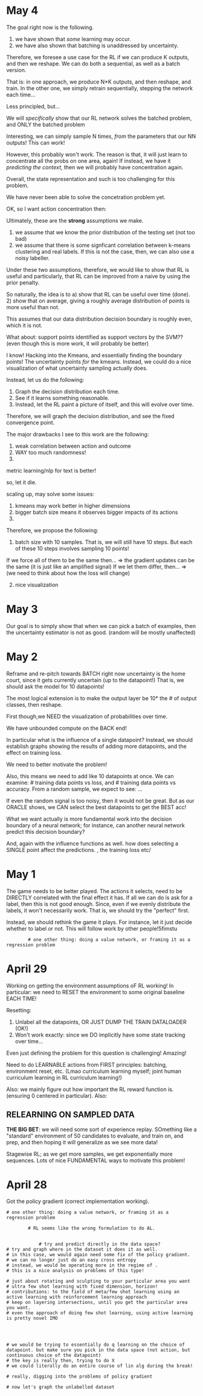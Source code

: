 # May 4
The goal right now is the following.
1. we have shown that *some* learning may occur.
2. we have also shown that batching is unaddressed by uncertainty.

Therefore, we foresee a use case for the RL if we can produce K outputs, and then we reshape. We can do both a sequential, as well as a batch version. 

That is: in one approach, we produce N\*K outputs, and then reshape, and train. In the other one, we simply retrain sequentially, stepping the network each time...

Less principled, but...

We will *specifically* show that our RL network solves the batched problem, and ONLY the batched problem

Interesting, we can simply sample N times, *from* the parameters that our NN outputs! This can work!

However, this probably won't work. The reason is that, it will just learn to concentrate all the probs on one area, again! 
If instead, we have it *predicting the context*, then we will probably have concentration again. 

Overall, the state representation and such is too challenging for this problem. 

We have never been able to solve the concetration problem yet.

OK, so I want action concentration then: 


Ultimately, these are the **strong** assumptions we make. 
1. we assume that we know the prior distribution of the testing set (not too bad)
2. we assume that there is some signficant correlation between k-means clustering and real labels. If this is not the case, then, we can also use a noisy labeller. 

Under these two assumptions, therefore, we would like to show that RL is useful
and particularly, that RL can be improved from a naive by using the prior penalty.

So naturally, the idea is to a) show that RL can be useful over time (done). 2) show that on average, giving a roughly average distribution of points is more useful than not. 

This assumes that our data distribution decision boundary is roughly even, which it is not. 

What about: support points identified as support vectors by the SVM?? (even though this is more work, it will probably be better)

I know! Hacking into the Kmeans, and essentially finding the boundary points! The uncertainty points *for* the kmeans. Instead, we could do a nice visualization of what uncertainty sampling actually does. 

Instead, let us do the following:
1. Graph the decision distribution each time.
2. See if it learns something reasonable.
3. Instead, let the RL paint a picture of itself, and this will evolve over time.

Therefore, we will graph the decision distribution, and see the fixed convergence point. 

The major drawbacks I see to this work are the following:
1. weak correlation between action and outcome
2. WAY too much randomness!
3. 

metric learning/nlp for text is better!

so, let it die. 

scaling up, may solve some issues:
1. kmeans may work better in higher dimensions 
2. bigger batch size means it observes bigger impacts of its actions
3. 

Therefore, we propose the following:
1. batch size with 10 samples. That is, we will still have 10 steps. But each of these 10 steps involves sampling 10 points! 

If we force all of them to be the same then... => the gradient updates can be the same (it is just like an amplified signal)
If we let them differ, then... => (we need to think about how the loss will change)

2. nice visualization

# May 3
Our goal is to simply show that when we can pick a batch of examples, then the uncertainty estimator is not as good. (random will be mostly unaffected)

# May 2

Reframe and re-pitch towards BATCH
right now uncertainty is the home court, since it gets currently uncertain (up to the datapoint!)
That is, we should ask the model for 10 datapoints! 

The most logical extension is to make the output layer be 10* the # of output classes, then reshape. 

First though,we NEED the visualization of probabilities over time.

We have unbounded compute on the BACK end!

In particular what is the influence of a single datapoint? Instead, we should establish graphs showing the 
results of adding more datapoints, and the effect on training loss. 

We need to better motivate the problem! 

Also, this means we need to add like 10 datapoints at once.
We can examine: # training data points vs loss, and # training data points vs accuracy.
From a random sample, we expect to see: ...

If even the random signal is too noisy, then it would not be great. But as our ORACLE shows, we CAN select the best datapoints to get the BEST acc! 

What we want actually is more fundamental work into the decision boundary of a neural network; for instance, can another neural
network predict this decision boundary?

And, again with the influence functions as well. how does selecting a SINGLE point affect the predictions. , the training loss etc/


# May 1
The game needs to be better played. The actions it selects, need to be DIRECTLY correlated with the final effect it has.
If all we can do is ask for a label, then this is not good enough. 
Since, even if we evenly distribute the labels, it won't necessarily work. 
That is, we should try the "perfect" first. 

Instead, we should rethink the game it plays. For instance, let it just decide whether to label or not.
This will follow work by other people!5fimstu            
            
            
            
            # one other thing: doing a value network, or framing it as a regression problem

# April 29
Working on getting the environment assumptions oF RL working! In particular: we need to RESET the environment to some original baseline EACH TIME! 

Resetting:
1. Unlabel all the datapoints, OR JUST DUMP THE TRAIN DATALOADER (OK!)
2. Won't work exactly: since we DO implicitly have some state tracking over time...

Even just defining the problem for this question is challenging! Amazing!


Need to do LEARNABLE actions from FIRST principles: batching, environment reset, etc.
(Lmao curriculum learning myself; joint human curriculum learning in RL curriculum learning!)

Also:
we mainly figure out how important the RL reward function is. (ensuring 0 centered in particular).
Also:
## RELEARNING ON SAMPLED DATA
**THE BIG BET**: we will need some sort of experience replay. SOmething like a "standard" environment of 50 candidates to evaluate, and train on, and prep, and then hoping it will generalize as we see more data!

Stagewise RL; as we get more samples, we get exponentially more sequences. Lots of nice FUNDAMENTAL ways to motivate this problem!

# April 28
Got the policy gradient (correct implementation working).


    # one other thing: doing a value network, or framing it as a regression problem

            # RL seems like the wrong formulation to do AL.
            
            
                # try and predict directly in the data space?
    # try and graph where in the dataset it does it as well.
    # in this case, we would again need some fix of the policy gradient.
    # we can no longer just do an easy cross entropy
    # instead, we would be operating more in the regime of .
    # this is a nice analysis on problems of this type!

    # just about rotating and sculpting to your particular area you want
    # ultra few shot learning with fixed dimension, horizon!
    # contributions: to the field of meta/few shot learning using an active learning with reinforcement learning approach
    # keep on layering intersections, until you get the particular area you want.
    # even the approach of doing few shot learning, using active learning is pretty novel IMO




    # we would be trying to essentially do q learning on the choice of datapoint. but make sure you pick in the data space (not action, but continuous choice of the datapoint)
    # the key is really then, trying to do X
    # we could literally do an entire course of lin alg during the break!

    # really, digging into the problems of policy gradient

    # now let's graph the unlabelled dataset
